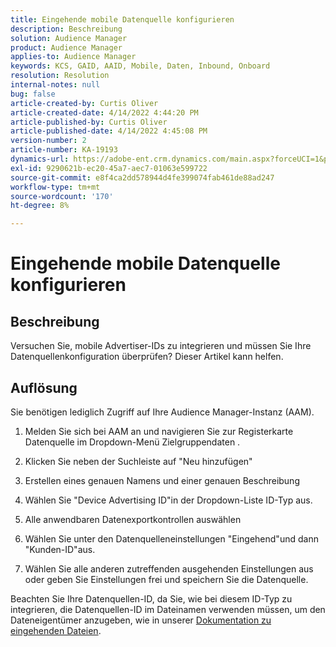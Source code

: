 ```yaml
---
title: Eingehende mobile Datenquelle konfigurieren
description: Beschreibung
solution: Audience Manager
product: Audience Manager
applies-to: Audience Manager
keywords: KCS, GAID, AAID, Mobile, Daten, Inbound, Onboard
resolution: Resolution
internal-notes: null
bug: false
article-created-by: Curtis Oliver
article-created-date: 4/14/2022 4:44:20 PM
article-published-by: Curtis Oliver
article-published-date: 4/14/2022 4:45:08 PM
version-number: 2
article-number: KA-19193
dynamics-url: https://adobe-ent.crm.dynamics.com/main.aspx?forceUCI=1&pagetype=entityrecord&etn=knowledgearticle&id=e23c681f-12bc-ec11-983f-0022480a30fa
exl-id: 9290621b-ec20-45a7-aec7-01063e599722
source-git-commit: e8f4ca2dd578944d4fe399074fab461de88ad247
workflow-type: tm+mt
source-wordcount: '170'
ht-degree: 8%

---
```


# Eingehende mobile Datenquelle konfigurieren

## Beschreibung

Versuchen Sie, mobile Advertiser-IDs zu integrieren und müssen Sie Ihre Datenquellenkonfiguration überprüfen? Dieser Artikel kann helfen. 

## Auflösung


Sie benötigen lediglich Zugriff auf Ihre Audience Manager-Instanz (AAM).

1) Melden Sie sich bei AAM an und navigieren Sie zur Registerkarte Datenquelle im Dropdown-Menü Zielgruppendaten .

2) Klicken Sie neben der Suchleiste auf &quot;Neu hinzufügen&quot;

3) Erstellen eines genauen Namens und einer genauen Beschreibung

4) Wählen Sie &quot;Device Advertising ID&quot;in der Dropdown-Liste ID-Typ aus.

5) Alle anwendbaren Datenexportkontrollen auswählen

6) Wählen Sie unter den Datenquelleneinstellungen &quot;Eingehend&quot;und dann &quot;Kunden-ID&quot;aus.

7) Wählen Sie alle anderen zutreffenden ausgehenden Einstellungen aus oder geben Sie Einstellungen frei und speichern Sie die Datenquelle.



Beachten Sie Ihre Datenquellen-ID, da Sie, wie bei diesem ID-Typ zu integrieren, die Datenquellen-ID im Dateinamen verwenden müssen, um den Dateneigentümer anzugeben, wie in unserer [Dokumentation zu eingehenden Dateien](https://experienceleague.adobe.com/docs/audience-manager/user-guide/implementation-integration-guides/sending-audience-data/batch-data-transfer-process/inbound-s3-filenames.html?lang=de).
